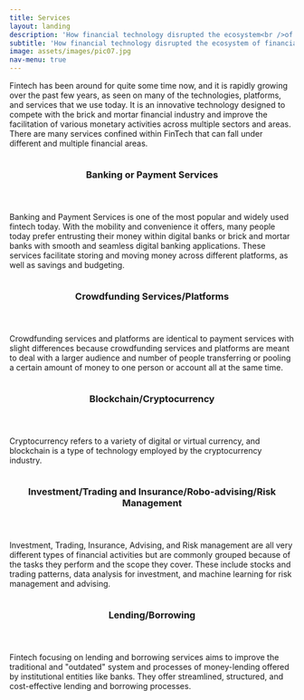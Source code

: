 ```yaml
---
title: Services
layout: landing
description: 'How financial technology disrupted the ecosystem<br />of financial services'
subtitle: 'How financial technology disrupted the ecosystem of financial services'
image: assets/images/pic07.jpg
nav-menu: true
---
```


<!-- Main -->
<div id="main">

<!-- One -->
<section id="one">
	<div class="inner">
		<p>Fintech has been around for quite some time now, and it is rapidly growing over the past few years, as seen on many of the technologies, platforms, and services that we use today. It is an innovative technology designed to compete with the brick and mortar financial industry and improve the facilitation of various monetary activities across multiple sectors and areas. There are many services confined within FinTech that can fall under different and multiple financial areas.</p>
	</div>
</section>

<!-- Two -->
<section id="two" class="spotlights">
	<section>
		<a href="generic.html" class="image">
			<img src="{% link assets/images/pic08.jpg %}" alt="" data-position="center center" />
		</a>
		<div class="content">
			<div class="inner">
				<header class="major">
					<h3>Banking or Payment Services</h3>
				</header>
				<p>Banking and Payment Services is one of the most popular and widely used fintech today. With the mobility and convenience it offers, many people today prefer entrusting their money within digital banks or brick and mortar banks with smooth and seamless digital banking applications. These services facilitate storing and moving money across different platforms, as well as savings and budgeting.</p>
			</div>
		</div>
	</section>
	<section>
		<a href="generic.html" class="image">
			<img src="{% link assets/images/pic09.jpg %}" alt="" data-position="top center" />
		</a>
		<div class="content">
			<div class="inner">
				<header class="major">
					<h3>Crowdfunding Services/Platforms</h3>
				</header>
				<p>Crowdfunding services and platforms are identical to payment services with slight differences because crowdfunding services and platforms are meant to deal with a larger audience and number of people transferring or pooling a certain amount of money to one person or account all at the same time.</p>
			</div>
		</div>
	</section>
	<section>
		<a href="generic.html" class="image">
			<img src="{% link assets/images/pic10.jpg %}" alt="" data-position="25% 25%" />
		</a>
		<div class="content">
			<div class="inner">
				<header class="major">
					<h3>Blockchain/Cryptocurrency</h3>
				</header>
				<p>Cryptocurrency refers to a variety of digital or virtual currency, and blockchain is a type of technology employed by the cryptocurrency industry.</p>
			</div>
		</div>
	</section>
<!-- Three -->
<section id="three" class="spotlights">
	<section>
		<a href="generic.html" class="image">
			<img src="{% link assets/images/pic08.jpg %}" alt="" data-position="center center" />
		</a>
		<div class="content">
			<div class="inner">
				<header class="major">
					<h3>Investment/Trading and Insurance/Robo-advising/Risk Management</h3>
				</header>
				<p>Investment, Trading, Insurance, Advising, and Risk management are all very different types of financial activities but are commonly grouped because of the tasks they perform and the scope they cover. These include stocks and trading patterns, data analysis for investment, and machine learning for risk management and advising.</p>
			</div>
		</div>
	</section>
	<section>
		<a href="generic.html" class="image">
			<img src="{% link assets/images/pic09.jpg %}" alt="" data-position="top center" />
		</a>
		<div class="content">
			<div class="inner">
				<header class="major">
					<h3>Lending/Borrowing</h3>
				</header>
				<p>Fintech focusing on lending and borrowing services aims to improve the traditional and "outdated" system and processes of money-lending offered by institutional entities like banks. They offer streamlined, structured, and cost-effective lending and borrowing processes.</p>
			</div>
		</div>
	</section>
	

</div>
